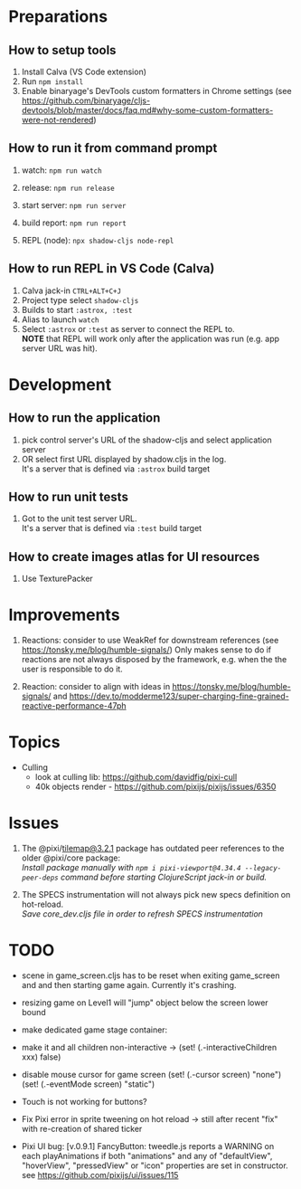 # Preparations

## How to setup tools 
1. Install Calva (VS Code extension)
2. Run `npm install`
3. Enable binaryage's DevTools custom formatters in Chrome settings (see https://github.com/binaryage/cljs-devtools/blob/master/docs/faq.md#why-some-custom-formatters-were-not-rendered)

## How to run it from command prompt
1. watch:         `npm run watch`

2. release:       `npm run release`

4. start server:  `npm run server`

5. build report:  `npm run report`

6. REPL (node):   `npx shadow-cljs node-repl`

## How to run REPL in VS Code (Calva)
1. Calva jack-in `CTRL+ALT+C+J`
2. Project type select `shadow-cljs`
3. Builds to start `:astrox, :test`
4. Alias to launch `watch`
6. Select `:astrox` or `:test` as server to connect the REPL to.  
   **NOTE** that REPL will work only after the application was run (e.g. app server URL was hit).


# Development

## How to run the application
1. pick control server's URL of the shadow-cljs and select application server
2. OR select first URL displayed by shadow.cljs in the log.  
   It's a server that is defined via `:astrox` build target

## How to run unit tests
1. Got to the unit test server URL.  
   It's a server that is defined via `:test` build target

## How to create images atlas for UI resources
1. Use TexturePacker


# Improvements

1. Reactions: consider to use WeakRef for downstream references (see https://tonsky.me/blog/humble-signals/)
Only makes sense to do if reactions are not always disposed by the framework, e.g. when the the user is responsible to do it.

2. Reaction: consider to align with ideas in https://tonsky.me/blog/humble-signals/ and https://dev.to/modderme123/super-charging-fine-grained-reactive-performance-47ph

# Topics

- Culling       
  - look at culling lib: https://github.com/davidfig/pixi-cull
  - 40k objects render - https://github.com/pixijs/pixijs/issues/6350


# Issues

1. The @pixi/tilemap@3.2.1 package has outdated peer references to the older @pixi/core package:  
   _Install package manually with `npm i pixi-viewport@4.34.4 --legacy-peer-deps` command before starting ClojureScript jack-in or build._

2. The SPECS instrumentation will not always pick new specs definition on hot-reload.  
   _Save core_dev.cljs file in order to refresh SPECS instrumentation_

# TODO

- scene in game_screen.cljs has to be reset when exiting game_screen and and then starting game again.
  Currently it's crashing.

- resizing game on Level1 will "jump" object below the screen lower bound

+ make dedicated game stage container:
- make it and all children non-interactive -> (set! (.-interactiveChildren xxx) false)


- disable mouse cursor for game screen
    (set! (.-cursor screen) "none")
    (set! (.-eventMode screen) "static")

- Touch is not working for buttons?

- Fix Pixi error in sprite tweening on hot reload -> still after recent "fix" with re-creation of shared ticker

- Pixi UI bug: [v.0.9.1] FancyButton: tweedle.js reports a WARNING on each playAnimations if both "animations" and any of "defaultView", "hoverView", "pressedView" or "icon" properties are set in constructor.
  see https://github.com/pixijs/ui/issues/115